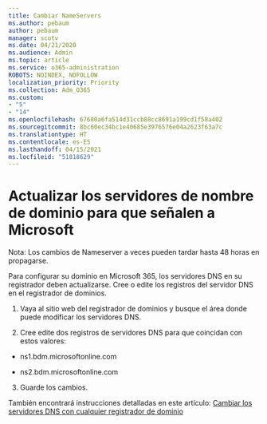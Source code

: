 ```yaml
---
title: Cambiar NameServers
ms.author: pebaum
author: pebaum
manager: scotv
ms.date: 04/21/2020
ms.audience: Admin
ms.topic: article
ms.service: o365-administration
ROBOTS: NOINDEX, NOFOLLOW
localization_priority: Priority
ms.collection: Adm_O365
ms.custom:
- "5"
- "14"
ms.openlocfilehash: 67680a6fa514d31ccb88cc8691a199cd1f58a402
ms.sourcegitcommit: 8bc60ec34bc1e40685e3976576e04a2623f63a7c
ms.translationtype: HT
ms.contentlocale: es-ES
ms.lasthandoff: 04/15/2021
ms.locfileid: "51818629"
---
```

# <a name="update-your-domain-nameservers-to-point-to-microsoft"></a>Actualizar los servidores de nombre de dominio para que señalen a Microsoft

Nota: Los cambios de Nameserver a veces pueden tardar hasta 48 horas en propagarse.
  
Para configurar su dominio en Microsoft 365, los servidores DNS en su registrador deben actualizarse. Cree o edite los registros del servidor DNS en el registrador de dominios.
  
1. Vaya al sitio web del registrador de dominios y busque el área donde puede modificar los servidores DNS.
  
2. Cree edite dos registros de servidores DNS para que coincidan con estos valores:

  - ns1.bdm.microsoftonline.com

  - ns2.bdm.microsoftonline.com

3. Guarde los cambios.

También encontrará instrucciones detalladas en este artículo: [Cambiar los servidores DNS con cualquier registrador de dominio](https://docs.microsoft.com/microsoft-365/admin/get-help-with-domains/change-nameservers-at-any-domain-registrar)
  
